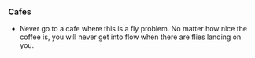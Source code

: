 ### Cafes

- Never go to a cafe where this is a fly problem. No matter how nice the coffee is, you will never get into flow when there are flies landing on you.
